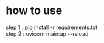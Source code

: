 <h1>how to use</h1>
step 1 : pip install -r requirements.txt</br>
step 2 : uvicorn main:ap --reload
